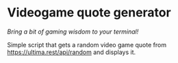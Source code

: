 # Videogame quote generator

*Bring a bit of gaming wisdom to your terminal!*

Simple script that gets a random video game quote from https://ultima.rest/api/random
and displays it. 
